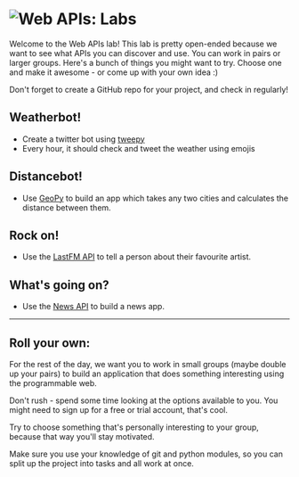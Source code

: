 # ![Web APIs: Labs](../blob/master/assets/img/logo-128.png?raw=true)

Welcome to the Web APIs lab! This lab is pretty open-ended because we want to see what APIs you can discover and use. You can work in pairs or larger groups. Here's a bunch of things you might want to try. Choose one and make it awesome - or come up with your own idea :)

Don't forget to create a GitHub repo for your project, and check in regularly!

## Weatherbot!
* Create a twitter bot using [tweepy](http://www.tweepy.org/)
* Every hour, it should check and tweet the weather using emojis

## Distancebot!
* Use [GeoPy](https://github.com/geopy/geopy) to build an app which takes any two cities and calculates the distance between them.

## Rock on!
* Use the [LastFM API](http://www.last.fm/api) to tell a person about their favourite artist.

## What's going on?
* Use the [News API](https://newsapi.org/#documentation) to build a news app.

---

## Roll your own:

For the rest of the day, we want you to work in small groups 
(maybe double up your pairs) to build an application that does something interesting using the programmable
web.

Don't rush - spend some time looking at the options available to you. You might need to sign up for a
free or trial account, that's cool.

Try to choose something that's personally interesting to your group, because that way you'll stay motivated.

Make sure you use your knowledge of git and python modules, so you can split up the project into tasks and all
work at once.